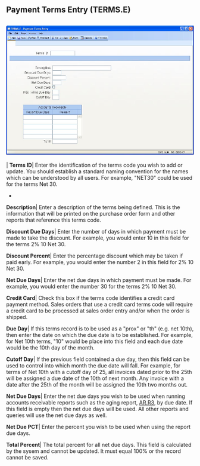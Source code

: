 ## Payment Terms Entry (TERMS.E)
<PageHeader />

##

![](./TERMS-E-1.jpg)

| **Terms ID**|  Enter the identification of the terms code you wish to add or
update. You should establish a standard naming convention for the names which
can be understood by all users. For example, "NET30" could be used for the
terms Net 30.

-  
**Description**|  Enter a description of the terms being defined. This is the
information that will be printed on the purchase order form and other reports
that reference this terms code.

**Discount Due Days**|  Enter the number of days in which payment must be made
to take the discount. For example, you would enter 10 in this field for the
terms 2% 10 Net 30.

**Discount Percent**|  Enter the percentage discount which may be taken if
paid early. For example, you would enter the number 2 in this field for 2% 10
Net 30.

**Net Due Days**|  Enter the net due days in which payment must be made. For
example, you would enter the number 30 for the terms 2% 10 Net 30.

**Credit Card**|  Check this box if the terms code identifies a credit card
payment method. Sales orders that use a credit card terms code will require a
credit card to be processed at sales order entry and/or when the order is
shipped.

**Due Day**|  If this terms record is to be used as a "prox" or "th" (e.g. net
10th), then enter the date on which the due date is to be established. For
example, for Net 10th terms, "10" would be place into this field and each due
date would be the 10th day of the month.

**Cutoff Day**|  If the previous field contained a due day, then this field
can be used to control into which month the due date will fall. For example,
for terms of Net 10th with a cutoff day of 25, all invoices dated prior to the
25th will be assigned a due date of the 10th of next month. Any invoice with a
date after the 25th of the month will be assigned the 10th two months out.

**Net Due Days**|  Enter the net due days you wish to be used when running
accounts receivable reports such as the aging report, [AR.R3](../AR-R3/README.md), by
due date. If this field is empty then the net due days will be used. All other
reports and queries will use the net due days as well.

**Net Due PCT**|  Enter the percent you wish to be used when using the report
due days.

**Total Percent**|  The total percent for all net due days. This field is
calculated by the sysem and cannot be
updated. It must equal 100% or the record cannot be saved.


<badge text= "Version 8.10.57 " vertical="middle" />

<PageFooter />
